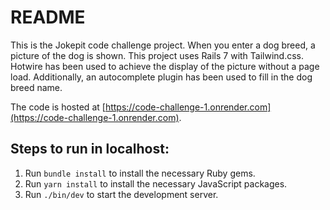 # README

This is the Jokepit code challenge project. When you enter a dog breed, a picture of the dog is shown. This project uses Rails 7 with Tailwind.css. Hotwire has been used to achieve the display of the picture without a page load. Additionally, an autocomplete plugin has been used to fill in the dog breed name. 

The code is hosted at [https://code-challenge-1.onrender.com](https://code-challenge-1.onrender.com).

## Steps to run in localhost:

1. Run `bundle install` to install the necessary Ruby gems.
2. Run `yarn install` to install the necessary JavaScript packages.
3. Run `./bin/dev` to start the development server.
